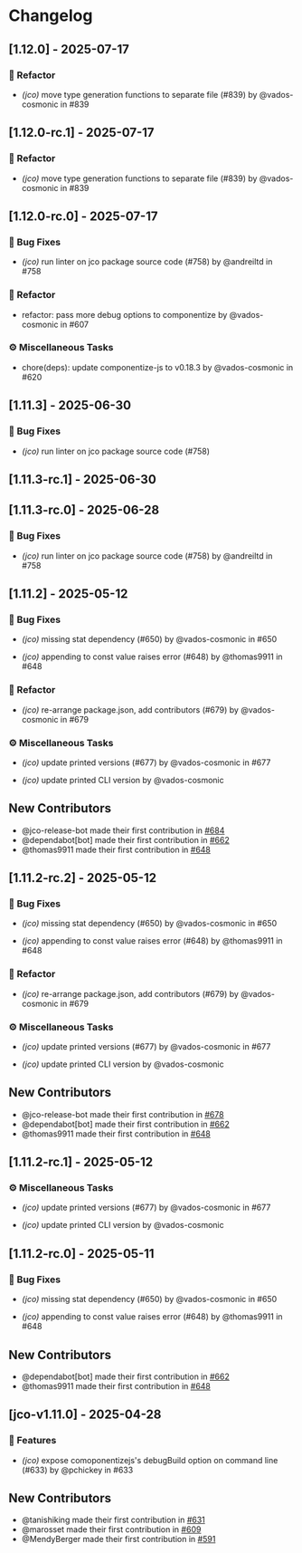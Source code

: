 # Changelog

## [1.12.0] - 2025-07-17

### 🚜 Refactor

- _(jco)_ move type generation functions to separate file (#839) by @vados-cosmonic in #839

## [1.12.0-rc.1] - 2025-07-17

### 🚜 Refactor

- _(jco)_ move type generation functions to separate file (#839) by @vados-cosmonic in #839

## [1.12.0-rc.0] - 2025-07-17

### 🐛 Bug Fixes

- _(jco)_ run linter on jco package source code (#758) by @andreiltd in #758

### 🚜 Refactor

- refactor: pass more debug options to componentize by @vados-cosmonic in #607

### ⚙️ Miscellaneous Tasks

- chore(deps): update componentize-js to v0.18.3 by @vados-cosmonic in #620

## [1.11.3] - 2025-06-30

### 🐛 Bug Fixes

- _(jco)_ run linter on jco package source code (#758)

## [1.11.3-rc.1] - 2025-06-30

## [1.11.3-rc.0] - 2025-06-28

### 🐛 Bug Fixes

- _(jco)_ run linter on jco package source code (#758) by @andreiltd in #758

## [1.11.2] - 2025-05-12

### 🐛 Bug Fixes

- _(jco)_ missing stat dependency (#650) by @vados-cosmonic in #650

- _(jco)_ appending to const value raises error (#648) by @thomas9911 in #648

### 🚜 Refactor

- _(jco)_ re-arrange package.json, add contributors (#679) by @vados-cosmonic in #679

### ⚙️ Miscellaneous Tasks

- _(jco)_ update printed versions (#677) by @vados-cosmonic in #677

- _(jco)_ update printed CLI version by @vados-cosmonic

## New Contributors

- @jco-release-bot made their first contribution in [#684](https://github.com/bytecodealliance/jco/pull/684)
- @dependabot[bot] made their first contribution in [#662](https://github.com/bytecodealliance/jco/pull/662)
- @thomas9911 made their first contribution in [#648](https://github.com/bytecodealliance/jco/pull/648)

## [1.11.2-rc.2] - 2025-05-12

### 🐛 Bug Fixes

- _(jco)_ missing stat dependency (#650) by @vados-cosmonic in #650

- _(jco)_ appending to const value raises error (#648) by @thomas9911 in #648

### 🚜 Refactor

- _(jco)_ re-arrange package.json, add contributors (#679) by @vados-cosmonic in #679

### ⚙️ Miscellaneous Tasks

- _(jco)_ update printed versions (#677) by @vados-cosmonic in #677

- _(jco)_ update printed CLI version by @vados-cosmonic

## New Contributors

- @jco-release-bot made their first contribution in [#678](https://github.com/bytecodealliance/jco/pull/678)
- @dependabot[bot] made their first contribution in [#662](https://github.com/bytecodealliance/jco/pull/662)
- @thomas9911 made their first contribution in [#648](https://github.com/bytecodealliance/jco/pull/648)

## [1.11.2-rc.1] - 2025-05-12

### ⚙️ Miscellaneous Tasks

- _(jco)_ update printed versions (#677) by @vados-cosmonic in #677

- _(jco)_ update printed CLI version by @vados-cosmonic

## [1.11.2-rc.0] - 2025-05-11

### 🐛 Bug Fixes

- _(jco)_ missing stat dependency (#650) by @vados-cosmonic in #650

- _(jco)_ appending to const value raises error (#648) by @thomas9911 in #648

## New Contributors

- @dependabot[bot] made their first contribution in [#662](https://github.com/bytecodealliance/jco/pull/662)
- @thomas9911 made their first contribution in [#648](https://github.com/bytecodealliance/jco/pull/648)

## [jco-v1.11.0] - 2025-04-28

### 🚀 Features

- _(jco)_ expose comoponentizejs's debugBuild option on command line (#633) by @pchickey in #633

## New Contributors

- @tanishiking made their first contribution in [#631](https://github.com/bytecodealliance/jco/pull/631)
- @marosset made their first contribution in [#609](https://github.com/bytecodealliance/jco/pull/609)
- @MendyBerger made their first contribution in [#591](https://github.com/bytecodealliance/jco/pull/591)
